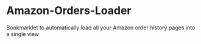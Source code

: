 # Amazon-Orders-Loader
Bookmarklet to automatically load all your Amazon order history pages into a single view
